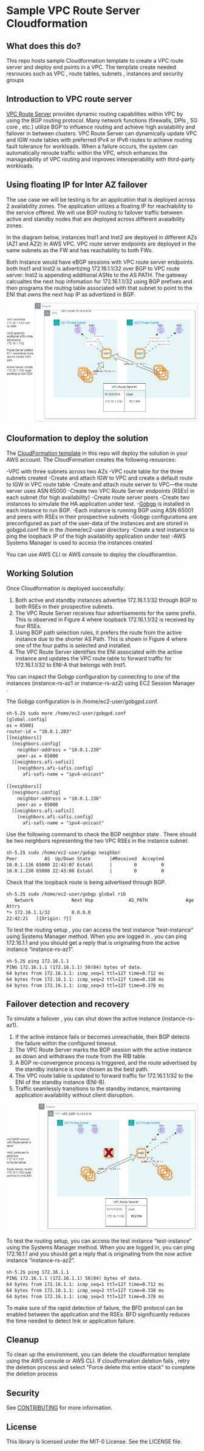 # Sample VPC Route Server Cloudformation 

## What does this do?

This repo hosts sample Cloudformation template to create a VPC route server and deploy end points in a VPC. The template create needed resrouces such as VPC , route tables, subnets , instances and security groups

## Introduction to VPC route server

[VPC Route Server](https://docs.aws.amazon.com/vpc/latest/userguide/dynamic-routing-route-server.html) provides dynamic routing capabilities within VPC by using the BGP routing protocol. Many network functions (firewalls, DPIs , 5G core , etc.) utilize BGP to influence routing and achieve high avialability and failover in between clusters. VPC Route Server can dynamically update VPC and IGW route tables with preferred IPv4 or IPv6 routes to achieve routing fault tolerance for workloads. When a failure occurs, the system can automatically reroute traffic within the VPC, which enhances the manageability of VPC routing and improves interoperability with third-party workloads.

## Using floating IP for Inter AZ failover
The use case we will be testing is for an application that is deployed across 2 availability zones. The application utilizes a floating IP for reachiability to the service offered. We will use BGP routing to failover traffic between active and standby nodes that are deployed across different avaialbility zones.

In the diagram below, instances Inst1 and Inst2 are deployed in different AZs (AZ1 and AZ2) in AWS VPC. VPC route server endpoints are deployed in the same subnets as the FW and has reachability to both FWs. 

Both Instance would have eBGP sessions with VPC route server endpoints. both Inst1 and Inst2 is advertizing 172.16.1.1/32 over BGP to VPC route server. Inst2 is appending additional ASNs to the AS PATH. The gateway calcualtes the next hop infomation for 172.16.1.1/32 using BGP  prefixes and then programs the routing table associated with that subnet to point to the ENI that owns the next hop IP as advertized in BGP.

![Figure 1. Inter AZ Application](inter-az.png)

## Clouformation to deploy the solution

The [CloudFormation template](RS_CF.yaml) in this repo will deploy the solution in your AWS account. The CloudFormation creates the following reousrces:

-VPC with three subnets across two AZs 
-VPC route table for the three subnets created
-Create and attach IGW to VPC and create a default route to IGW in VPC route table
-Create and attach route server to VPC—the route server uses ASN 65000
-Create two VPC Route Server endpoints (RSEs) in each subnet (for high availability) 
-Create route server peers
-Create two instances to simulate the HA application under test. 
-[Gobgp](https://github.com/osrg/gobgp/) is installed in each instance to run BGP. 
-Each instance is running BGP using ASN 65001 and peers with RSEs in their prospective subnets
-Gobgp configurations are preconfigured as part of the user-data of the instances and are stored in gobgpd.conf file in the /home/ec2-user directory 
-Create a test instance to ping the loopback IP of the high availability application under test
-AWS Systems Manager is used to access the instances created

You can use AWS CLI or AWS console to deploy the cloudforamtion. 

## Working Solution
Once Cloudformation is deployed successfully: 

1.	Both active and standby instances advertise 172.16.1.1/32 through BGP to both RSEs in their prospective subnets. 
2.	The VPC Route Server receives four advertisements for the same prefix. This is observed in Figure 4 where loopback 172.16.1.1/32 is received by four RSEs. 
3.	Using BGP path selection rules, it prefers the route from the active instance due to the shorter AS Path. This is shown in Figure 4 where one of the four paths is selected and installed.
4.	The VPC Route Server identifies the ENI associated with the active instance and updates the VPC route table to forward traffic for 172.16.1.1/32 to ENI-A that belongs with Inst1.


You can inspect the Gobgp configuration by connecting to one of the instances (instance-rs-az1 
 or instance-rs-az2) using EC2 Session Manager .

The Gobgp configuration is in /home/ec2-user/gobgpd.conf.

```shell
sh-5.2$ sudo more /home/ec2-user/gobgpd.conf
[global.config]
as = 65001
router-id = "10.0.1.203"
[[neighbors]]
  [neighbors.config]
    neighbor-address = "10.0.1.230"
    peer-as = 65000
  [[neighbors.afi-safis]]
    [neighbors.afi-safis.config]
      afi-safi-name = "ipv4-unicast"

[[neighbors]]
  [neighbors.config]
    neighbor-address = "10.0.1.136"
    peer-as = 65000
  [[neighbors.afi-safis]]
    [neighbors.afi-safis.config]
      afi-safi-name = "ipv4-unicast"
```

Use the following command to check the BGP neighbor state . There should be two neighbors representing the two VPC RSEs in the instance subnet.

```shell
sh-5.2$ sudo /home/ec2-user/gobgp neighbor
Peer          AS  Up/Down State       |#Received  Accepted
10.0.1.136 65000 22:43:07 Establ      |        0         0
10.0.1.230 65000 22:43:08 Establ      |        0         0 
```

Check that the loopback route is being advertised through BGP. 

```shell
sh-5.2$ sudo /home/ec2-user/gobgp global rib
   Network              Next Hop             AS_PATH              Age        Attrs
*> 172.16.1.1/32        0.0.0.0                                   22:42:21   [{Origin: ?}]
```

To test the routing setup , you can access the test instance “test-instance” using Systems Manager method. When you are logged in , you can ping 172.16.1.1 and you should get a reply that is originating from the active instance “instance-rs-az1”.

```shell
sh-5.2$ ping 172.16.1.1
PING 172.16.1.1 (172.16.1.1) 56(84) bytes of data.
64 bytes from 172.16.1.1: icmp_seq=1 ttl=127 time=0.712 ms
64 bytes from 172.16.1.1: icmp_seq=2 ttl=127 time=0.338 ms
64 bytes from 172.16.1.1: icmp_seq=3 ttl=127 time=0.378 ms
```

## Failover detection and recovery

To simulate a failover , you can shut down the active instance (instance-rs-az1).

1.	If the active instance fails or becomes unreachable, then BGP detects the failure within the configured timeout.
2.	The VPC Route Server marks the BGP session with the active instance as down and withdraws the route from the RIB table.
3.	A BGP re-convergence process is triggered, and the route advertised by the standby instance is now chosen as the best path.
4.	The VPC route table is updated to forward traffic for 172.16.1.1/32 to the ENI of the standby instance (ENI-B).
5.	Traffic seamlessly transitions to the standby instance, maintaining application availability without client disruption.

![Figure 2. Inter AZ failover](inter-az-failover.png)



To test the routing setup, you can access the test instance “test-instance” using the Systems Manager method. When you are logged in, you can ping 172.16.1.1 and you should get a reply that is originating from the now active instance “instance-rs-az2”.

```shell
sh-5.2$ ping 172.16.1.1
PING 172.16.1.1 (172.16.1.1) 56(84) bytes of data.
64 bytes from 172.16.1.1: icmp_seq=1 ttl=127 time=0.712 ms
64 bytes from 172.16.1.1: icmp_seq=2 ttl=127 time=0.338 ms
64 bytes from 172.16.1.1: icmp_seq=3 ttl=127 time=0.378 ms
```

To make sure of the rapid detection of failure, the BFD protocol can be enabled between the application and the RSEs. BFD significantly reduces the time needed to detect link or application failure.

## Cleanup

To clean up the environment, you can delete the cloudformation template using the AWS console or AWS CLI. 
If cloudformation deletion fails , retry the deletion process and select "Force delete this entire stack" to complete the deletion process


## Security

See [CONTRIBUTING](CONTRIBUTING.md#security-issue-notifications) for more information.

## License

This library is licensed under the MIT-0 License. See the LICENSE file.
